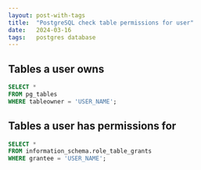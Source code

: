 ```yaml
---
layout: post-with-tags
title:  "PostgreSQL check table permissions for user"
date:   2024-03-16
tags:   postgres database
---
```


## Tables a user owns

```sql
SELECT *
FROM pg_tables
WHERE tableowner = 'USER_NAME';
```

## Tables a user has permissions for

```sql
SELECT *
FROM information_schema.role_table_grants
WHERE grantee = 'USER_NAME';
```